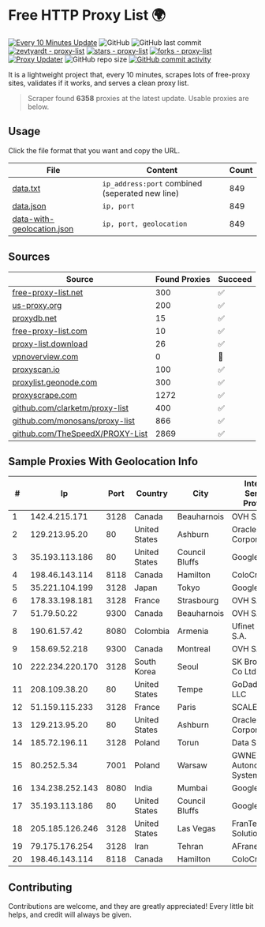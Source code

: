 
# Free HTTP Proxy List 🌍

[![Every 10 Minutes Update](https://github.com/mertguvencli/http-proxy-list/actions/workflows/main.yml/badge.svg?branch=main)](https://github.com/mertguvencli/http-proxy-list/actions/workflows/main.yml)
![GitHub](https://img.shields.io/github/license/mertguvencli/http-proxy-list)
![GitHub last commit](https://img.shields.io/github/last-commit/mertguvencli/http-proxy-list)
[![zevtyardt - proxy-list](https://img.shields.io/static/v1?label=zevtyardt&message=proxy-list&color=blue&logo=github)](https://github.com/zevtyardt/proxy-list "Go to GitHub repo")
[![stars - proxy-list](https://img.shields.io/github/stars/zevtyardt/proxy-list?style=social)](https://github.com/zevtyardt/proxy-list)
[![forks - proxy-list](https://img.shields.io/github/forks/zevtyardt/proxy-list?style=social)](https://github.com/zevtyardt/proxy-list)
[![Proxy Updater](https://github.com/zevtyardt/proxy-list/workflows/Proxy%20Updater/badge.svg)](https://github.com/zevtyardt/proxy-list/actions?query=workflow:"Proxy+Updater")
![GitHub repo size](https://img.shields.io/github/repo-size/zevtyardt/proxy-list)
[![GitHub commit activity](https://img.shields.io/github/commit-activity/m/zevtyardt/proxy-list?logo=commits)](https://github.com/zevtyardt/proxy-list/commits/main)

It is a lightweight project that, every 10 minutes, scrapes lots of free-proxy sites, validates if it works, and serves a clean proxy list.

> Scraper found **6358** proxies at the latest update. Usable proxies are below.

## Usage

Click the file format that you want and copy the URL.

|File|Content|Count|
|----|-------|-----|
|[data.txt](https://raw.githubusercontent.com/mertguvencli/http-proxy-list/main/proxy-list/data.txt)|`ip_address:port` combined (seperated new line)|849|
|[data.json](https://raw.githubusercontent.com/mertguvencli/http-proxy-list/main/proxy-list/data.json)|`ip, port`|849|
|[data-with-geolocation.json](https://raw.githubusercontent.com/mertguvencli/http-proxy-list/main/proxy-list/data-with-geolocation.json)|`ip, port, geolocation`|849|

## Sources

|Source|Found Proxies|Succeed|
|------|-------------|-------|
|[free-proxy-list.net](https://free-proxy-list.net)|300|✅|
|[us-proxy.org](https://www.us-proxy.org)|200|✅|
|[proxydb.net](http://proxydb.net)|15|✅|
|[free-proxy-list.com](https://free-proxy-list.com/?page=&port=&type%5B%5D=http&type%5B%5D=https&up_time=0&search=Search)|10|✅|
|[proxy-list.download](https://www.proxy-list.download/HTTP)|26|✅|
|[vpnoverview.com](https://vpnoverview.com/privacy/anonymous-browsing/free-proxy-servers)|0|🚫|
|[proxyscan.io](https://www.proxyscan.io)|100|✅|
|[proxylist.geonode.com](https://proxylist.geonode.com/api/proxy-list?limit=300&page=1&sort_by=lastChecked&sort_type=desc&protocols=http,https)|300|✅|
|[proxyscrape.com](https://api.proxyscrape.com/v2/?request=displayproxies&protocol=http&timeout=10000&country=all&ssl=all&anonymity=all)|1272|✅|
|[github.com/clarketm/proxy-list](https://raw.githubusercontent.com/clarketm/proxy-list/master/proxy-list-raw.txt)|400|✅|
|[github.com/monosans/proxy-list](https://raw.githubusercontent.com/monosans/proxy-list/main/proxies/http.txt)|866|✅|
|[github.com/TheSpeedX/PROXY-List](https://raw.githubusercontent.com/TheSpeedX/PROXY-List/master/http.txt)|2869|✅|


## Sample Proxies With Geolocation Info

|#|Ip|Port|Country|City|Internet Service Provider|
|-|--|----|-------|----|-------------------------|
|1|142.4.215.171|3128|Canada|Beauharnois|OVH SAS|
|2|129.213.95.20|80|United States|Ashburn|Oracle Corporation|
|3|35.193.113.186|80|United States|Council Bluffs|Google LLC|
|4|198.46.143.114|8118|Canada|Hamilton|ColoCrossing|
|5|35.221.104.199|3128|Japan|Tokyo|Google LLC|
|6|178.33.198.181|3128|France|Strasbourg|OVH SAS|
|7|51.79.50.22|9300|Canada|Beauharnois|OVH SAS|
|8|190.61.57.42|8080|Colombia|Armenia|Ufinet Panama S.A.|
|9|158.69.52.218|9300|Canada|Montreal|OVH SAS|
|10|222.234.220.170|3128|South Korea|Seoul|SK Broadband Co Ltd|
|11|208.109.38.20|80|United States|Tempe|GoDaddy.com, LLC|
|12|51.159.115.233|3128|France|Paris|SCALEWAY|
|13|129.213.95.20|80|United States|Ashburn|Oracle Corporation|
|14|185.72.196.11|3128|Poland|Torun|Data Space|
|15|80.252.5.34|7001|Poland|Warsaw|GWNET Autonomus System|
|16|134.238.252.143|8080|India|Mumbai|Google LLC|
|17|35.193.113.186|80|United States|Council Bluffs|Google LLC|
|18|205.185.126.246|3128|United States|Las Vegas|FranTech Solutions|
|19|79.175.176.254|3128|Iran|Tehran|AFranet Co|
|20|198.46.143.114|8118|Canada|Hamilton|ColoCrossing|



## Contributing

Contributions are welcome, and they are greatly appreciated! Every
little bit helps, and credit will always be given.


